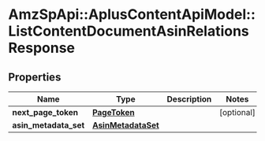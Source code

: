 # AmzSpApi::AplusContentApiModel::ListContentDocumentAsinRelationsResponse

## Properties
Name | Type | Description | Notes
------------ | ------------- | ------------- | -------------
**next_page_token** | [**PageToken**](PageToken.md) |  | [optional] 
**asin_metadata_set** | [**AsinMetadataSet**](AsinMetadataSet.md) |  | 

